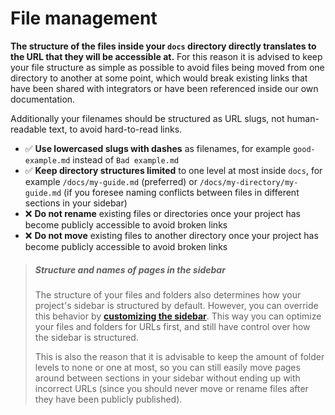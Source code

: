 # File management

**The structure of the files inside your `docs` directory directly translates to the URL that they will be accessible at.** For this reason it is advised to keep your file structure as simple as possible to avoid files being moved from one directory to another at some point, which would break existing links that have been shared with integrators or have been referenced inside our own documentation.

Additionally your filenames should be structured as URL slugs, not human-readable text, to avoid hard-to-read links.

- ✅ **Use lowercased slugs with dashes** as filenames, for example `good-example.md` instead of `Bad example.md`
- ✅ **Keep directory structures limited** to one level at most inside `docs`, for example `/docs/my-guide.md` (preferred) or `/docs/my-directory/my-guide.md` (if you foresee naming conflicts between files in different sections in your sidebar)
- ❌ **Do not rename** existing files or directories once your project has become publicly accessible to avoid broken links
- ❌ **Do not move** existing files to another directory once your project has become publicly accessible to avoid broken links

> ##### Structure and names of pages in the sidebar
> The structure of your files and folders also determines how your project's sidebar is structured by default. However, you can override this behavior by **[customizing the sidebar](./customizing-the-sidebar.md)**. This way you can optimize your files and folders for URLs first, and still have control over how the sidebar is structured.
>
> This is also the reason that it is advisable to keep the amount of folder levels to none or one at most, so you can still easily move pages around between sections in your sidebar without ending up with incorrect URLs (since you should never move or rename files after they have been publicly published).